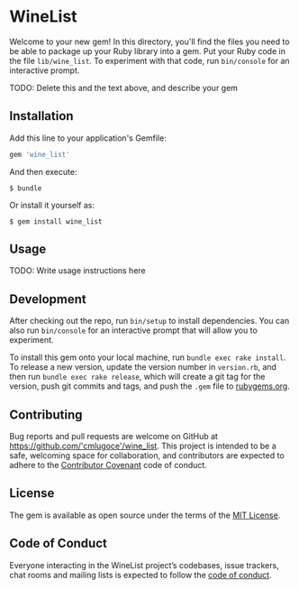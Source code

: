 # WineList

Welcome to your new gem! In this directory, you'll find the files you need to be able to package up your Ruby library into a gem. Put your Ruby code in the file `lib/wine_list`. To experiment with that code, run `bin/console` for an interactive prompt.

TODO: Delete this and the text above, and describe your gem

## Installation

Add this line to your application's Gemfile:

```ruby
gem 'wine_list'
```

And then execute:

    $ bundle

Or install it yourself as:

    $ gem install wine_list

## Usage

TODO: Write usage instructions here

## Development

After checking out the repo, run `bin/setup` to install dependencies. You can also run `bin/console` for an interactive prompt that will allow you to experiment.

To install this gem onto your local machine, run `bundle exec rake install`. To release a new version, update the version number in `version.rb`, and then run `bundle exec rake release`, which will create a git tag for the version, push git commits and tags, and push the `.gem` file to [rubygems.org](https://rubygems.org).

## Contributing

Bug reports and pull requests are welcome on GitHub at https://github.com/'cmlugoce'/wine_list. This project is intended to be a safe, welcoming space for collaboration, and contributors are expected to adhere to the [Contributor Covenant](http://contributor-covenant.org) code of conduct.

## License

The gem is available as open source under the terms of the [MIT License](https://opensource.org/licenses/MIT).

## Code of Conduct

Everyone interacting in the WineList project’s codebases, issue trackers, chat rooms and mailing lists is expected to follow the [code of conduct](https://github.com/'cmlugoce'/wine_list/blob/master/CODE_OF_CONDUCT.md).
